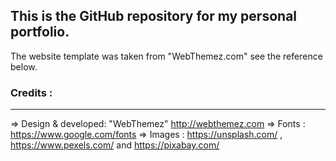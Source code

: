 ## This is the GitHub repository for my personal portfolio. 
The website template was taken from "WebThemez.com" see the reference below.




### Credits :
--------- 

=> Design & developed: "WebThemez"  http://webthemez.com 
=> Fonts : https://www.google.com/fonts
=> Images : https://unsplash.com/ , https://www.pexels.com/ and https://pixabay.com/
